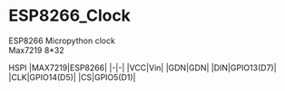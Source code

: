 # ESP8266_Clock
ESP8266 Micropython clock  
Max7219 8*32   

HSPI
|MAX7219|ESP8266|
|-|-|
|VCC|Vin|
|GDN|GDN|
|DIN|GPIO13(D7)|
|CLK|GPIO14(D5)|
|CS|GPIO5(D1)|